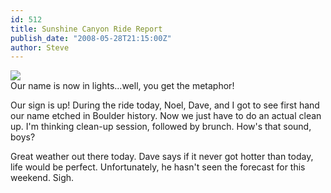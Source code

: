 ```yaml
---
id: 512
title: Sunshine Canyon Ride Report
publish_date: "2008-05-28T21:15:00Z"
author: Steve
---
```


[![](http://lh4.ggpht.com/_zoD15FRZxcs/SuHhxETqhNI/AAAAAAAABNc/3FKMd-znVJY/s2400/IMG_0002.jpg)](http://picasaweb.google.com/flagstafffrenzy/AdoptAHighwayRoadSign)  
Our name is now in lights...well, you get the metaphor!

Our sign is up! During the ride today, Noel, Dave, and I got to see first hand our name etched in Boulder history. Now we just have to do an actual clean up. I'm thinking clean-up session, followed by brunch. How's that sound, boys?

Great weather out there today. Dave says if it never got hotter than today, life would be perfect. Unfortunately, he hasn't seen the forecast for this weekend. Sigh.
